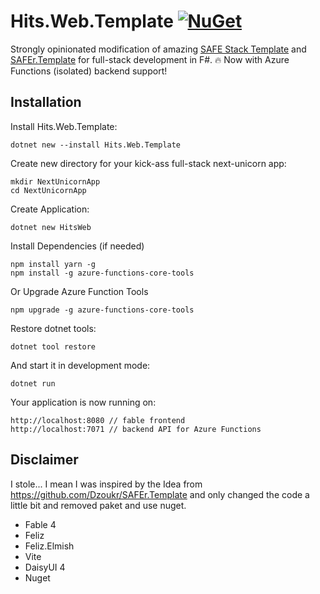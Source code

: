 # Hits.Web.Template [![NuGet](https://img.shields.io/nuget/v/SAFEr.Template.svg?style=flat-square)](https://www.nuget.org/packages/SAFEr.Template/)

Strongly opinionated modification of amazing [SAFE Stack Template](https://safe-stack.github.io/) and [SAFEr.Template](https://github.com/Dzoukr/SAFEr.Template) for full-stack development in F#. 🔥 Now with Azure Functions (isolated) backend support!

## Installation

Install Hits.Web.Template:

    dotnet new --install Hits.Web.Template

Create new directory for your kick-ass full-stack next-unicorn app:

    mkdir NextUnicornApp
    cd NextUnicornApp

Create Application:

    dotnet new HitsWeb


Install Dependencies (if needed)

    npm install yarn -g
    npm install -g azure-functions-core-tools

Or Upgrade Azure Function Tools

    npm upgrade -g azure-functions-core-tools

Restore dotnet tools:

    dotnet tool restore

And start it in development mode:

    dotnet run

Your application is now running on:

    http://localhost:8080 // fable frontend
    http://localhost:7071 // backend API for Azure Functions


## Disclaimer

I stole...
I mean I was inspired by the Idea from https://github.com/Dzoukr/SAFEr.Template and only changed the code a little bit and removed paket and use nuget.

- Fable 4
- Feliz
- Feliz.Elmish
- Vite
- DaisyUI 4
- Nuget